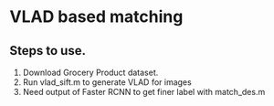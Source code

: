 # VLAD based matching

## Steps to use.

1. Download Grocery Product dataset.
2. Run vlad_sift.m to generate VLAD for images
3. Need output of Faster RCNN to get finer label with match_des.m


